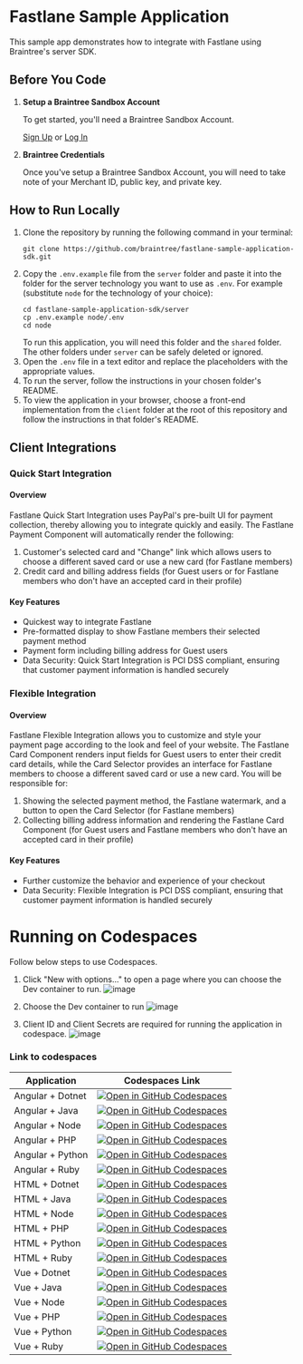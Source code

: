 # Fastlane Sample Application

This sample app demonstrates how to integrate with Fastlane using Braintree's server SDK.

## Before You Code

1. **Setup a Braintree Sandbox Account**

    To get started, you'll need a Braintree Sandbox Account.

    [Sign Up](https://www.braintreepayments.com/sandbox) or [Log In](https://sandbox.braintreegateway.com/login)

1. **Braintree Credentials**

    Once you've setup a Braintree Sandbox Account, you will need to take note of your Merchant ID, public key, and private key.

## How to Run Locally

1. Clone the repository by running the following command in your terminal:
    ```
    git clone https://github.com/braintree/fastlane-sample-application-sdk.git
    ```
2. Copy the `.env.example` file from the `server` folder and paste it into the folder for the server technology you want to use as `.env`. For example (substitute `node` for the technology of your choice):
    ```
    cd fastlane-sample-application-sdk/server
    cp .env.example node/.env
    cd node
    ```
    To run this application, you will need this folder and the `shared` folder. The other folders under `server` can be safely deleted or ignored.
3. Open the `.env` file in a text editor and replace the placeholders with the appropriate values.
4. To run the server, follow the instructions in your chosen folder's README.
5. To view the application in your browser, choose a front-end implementation from the `client` folder at the root of this repository and follow the instructions in that folder's README.

## Client Integrations

### Quick Start Integration

#### Overview
Fastlane Quick Start Integration uses PayPal's pre-built UI for payment collection, thereby allowing you to integrate quickly and easily. The Fastlane Payment Component will automatically render the following:
1. Customer's selected card and "Change" link which allows users to choose a different saved card or use a new card (for Fastlane members)
2. Credit card and billing address fields (for Guest users or for Fastlane members who don't have an accepted card in their profile)

#### Key Features
- Quickest way to integrate Fastlane
- Pre-formatted display to show Fastlane members their selected payment method
- Payment form including billing address for Guest users
- Data Security: Quick Start Integration is PCI DSS compliant, ensuring that customer payment information is handled securely

### Flexible Integration

#### Overview
Fastlane Flexible Integration allows you to customize and style your payment page according to the look and feel of your website. The Fastlane Card Component renders input fields for Guest users to enter their credit card details, while the Card Selector provides an interface for Fastlane members to choose a different saved card or use a new card. You will be responsible for:
1. Showing the selected payment method, the Fastlane watermark, and a button to open the Card Selector (for Fastlane members)
2. Collecting billing address information and rendering the Fastlane Card Component (for Guest users and Fastlane members who don't have an accepted card in their profile)

#### Key Features
- Further customize the behavior and experience of your checkout
- Data Security: Flexible Integration is PCI DSS compliant, ensuring that customer payment information is handled securely

# Running on Codespaces
Follow below steps to use Codespaces.

1) Click "New with options..." to open a page where you can choose the Dev container to run.
![image](https://github.com/user-attachments/assets/0d4bf202-0c94-42ec-aa2e-d8ccb6da9eb8)

2) Choose the Dev container to run
![image](https://github.com/user-attachments/assets/b612467d-9fdc-4666-8dfa-0d99af6a2d39)

3) Client ID and Client Secrets are required for running the application in codespace.
![image](https://github.com/user-attachments/assets/f8e33fb8-1bd6-47a1-a040-eb6d402629e3)

### Link to codespaces 
| Application | Codespaces Link |
| ---- | ---- |
| Angular + Dotnet | [![Open in GitHub Codespaces](https://github.com/codespaces/badge.svg)](https://codespaces.new/braintree/fastlane-sample-application-sdk?devcontainer_path=.devcontainer%2Fangular_dotnet%2Fdevcontainer.json)|
| Angular + Java | [![Open in GitHub Codespaces](https://github.com/codespaces/badge.svg)](https://codespaces.new/braintree/fastlane-sample-application-sdk?devcontainer_path=.devcontainer%2Fangular_java%2Fdevcontainer.json)|
| Angular + Node | [![Open in GitHub Codespaces](https://github.com/codespaces/badge.svg)](https://codespaces.new/braintree/fastlane-sample-application-sdk?devcontainer_path=.devcontainer%2Fangular_node%2Fdevcontainer.json)|
| Angular + PHP | [![Open in GitHub Codespaces](https://github.com/codespaces/badge.svg)](https://codespaces.new/braintree/fastlane-sample-application-sdk?devcontainer_path=.devcontainer%2Fangular_php%2Fdevcontainer.json)|
| Angular + Python | [![Open in GitHub Codespaces](https://github.com/codespaces/badge.svg)](https://codespaces.new/braintree/fastlane-sample-application-sdk?devcontainer_path=.devcontainer%2Fangular_python%2Fdevcontainer.json)|
| Angular + Ruby | [![Open in GitHub Codespaces](https://github.com/codespaces/badge.svg)](https://codespaces.new/braintree/fastlane-sample-application-sdk?devcontainer_path=.devcontainer%2Fangular_ruby%2Fdevcontainer.json)|
| HTML + Dotnet | [![Open in GitHub Codespaces](https://github.com/codespaces/badge.svg)](https://codespaces.new/braintree/fastlane-sample-application-sdk?devcontainer_path=.devcontainer%2Fhtml_dotnet%2Fdevcontainer.json)|
| HTML + Java | [![Open in GitHub Codespaces](https://github.com/codespaces/badge.svg)](https://codespaces.new/braintree/fastlane-sample-application-sdk?devcontainer_path=.devcontainer%2Fhtml_java%2Fdevcontainer.json)|
| HTML + Node | [![Open in GitHub Codespaces](https://github.com/codespaces/badge.svg)](https://codespaces.new/braintree/fastlane-sample-application-sdk?devcontainer_path=.devcontainer%2Fhtml_node%2Fdevcontainer.json)|
| HTML + PHP | [![Open in GitHub Codespaces](https://github.com/codespaces/badge.svg)](https://codespaces.new/braintree/fastlane-sample-application-sdk?devcontainer_path=.devcontainer%2Fhtml_php%2Fdevcontainer.json)|
| HTML + Python | [![Open in GitHub Codespaces](https://github.com/codespaces/badge.svg)](https://codespaces.new/braintree/fastlane-sample-application-sdk?devcontainer_path=.devcontainer%2Fhtml_python%2Fdevcontainer.json)|
| HTML + Ruby | [![Open in GitHub Codespaces](https://github.com/codespaces/badge.svg)](https://codespaces.new/braintree/fastlane-sample-application-sdk?devcontainer_path=.devcontainer%2Fhtml_ruby%2Fdevcontainer.json)|
| Vue + Dotnet | [![Open in GitHub Codespaces](https://github.com/codespaces/badge.svg)](https://codespaces.new/braintree/fastlane-sample-application-sdk?devcontainer_path=.devcontainer%2Fvue_dotnet%2Fdevcontainer.json)|
| Vue + Java | [![Open in GitHub Codespaces](https://github.com/codespaces/badge.svg)](https://codespaces.new/braintree/fastlane-sample-application-sdk?devcontainer_path=.devcontainer%2Fvue_java%2Fdevcontainer.json)|
| Vue + Node | [![Open in GitHub Codespaces](https://github.com/codespaces/badge.svg)](https://codespaces.new/braintree/fastlane-sample-application-sdk?devcontainer_path=.devcontainer%2Fvue_node%2Fdevcontainer.json)|
| Vue + PHP | [![Open in GitHub Codespaces](https://github.com/codespaces/badge.svg)](https://codespaces.new/braintree/fastlane-sample-application-sdk?devcontainer_path=.devcontainer%2Fvue_php%2Fdevcontainer.json)|
| Vue + Python | [![Open in GitHub Codespaces](https://github.com/codespaces/badge.svg)](https://codespaces.new/braintree/fastlane-sample-application-sdk?devcontainer_path=.devcontainer%2Fvue_python%2Fdevcontainer.json)|
| Vue + Ruby | [![Open in GitHub Codespaces](https://github.com/codespaces/badge.svg)](https://codespaces.new/braintree/fastlane-sample-application-sdk?devcontainer_path=.devcontainer%2Fvue_ruby%2Fdevcontainer.json)|